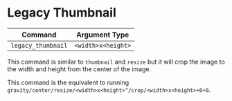 # Legacy Thumbnail

| Command            | Argument Type 
|--------------------|--------------
| `legacy_thumbnail` | `<width>x<height>`

This command is similar to `thumbnail` and `resize` but it will crop the image to the
width and height from the center of the image.

This command is the equivalent to running `gravity/center/resize/<width>x<height>^/crop/<width>x<height>+0+0`.